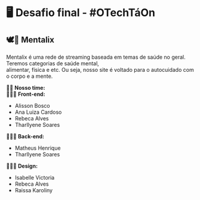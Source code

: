 # 🖥️ Desafio final - #OTechTáOn
## 🕊️🍃 Mentalix
Mentalix é uma rede de streaming baseada em temas de saúde no geral. Teremos categorias de saúde mental,
<br>
alimentar, física e etc. Ou seja, nosso site é voltado para o autocuidado com o corpo e a mente.

👋🏻 **Nosso time:**
<br>
👨🏻‍💻 **Front-end:**
- Alisson Bosco
- Ana Luiza Cardoso
- Rebeca Alves
- Tharllyene Soares

👨🏻‍💻 **Back-end:**
- Matheus Henrique
- Tharllyene Soares

🧑🏻‍🎨 **Design:**
- Isabelle Victoria
- Rebeca Alves
- Raissa Karoliny
